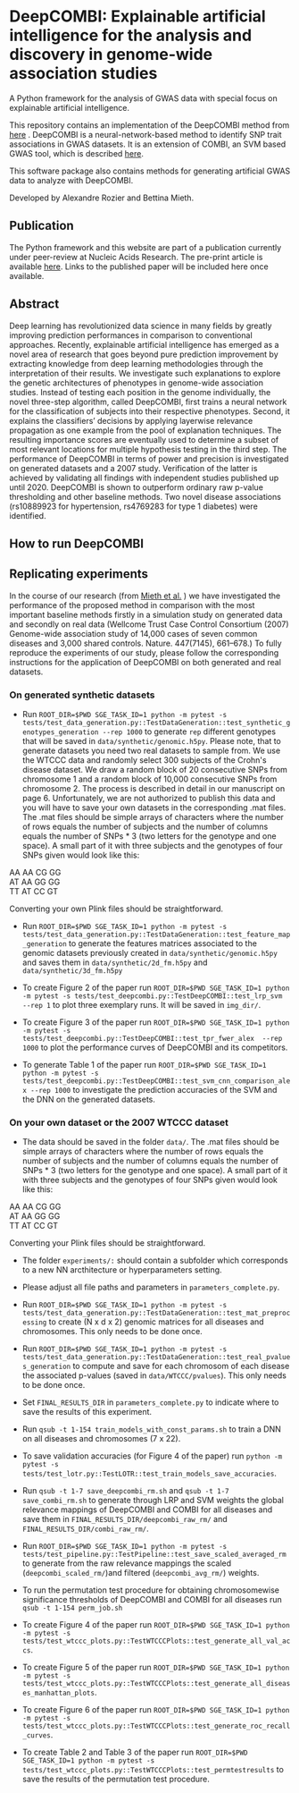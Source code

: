 # DeepCOMBI: Explainable artificial intelligence for the analysis and discovery in genome-wide association studies

A Python framework for the analysis of GWAS data with special focus on explainable artificial intelligence.

This repository contains an implementation of the DeepCOMBI method from [here](https://www.biorxiv.org/content/10.1101/2020.11.06.371542v1) .
DeepCOMBI is a neural-network-based method to identify SNP trait associations in GWAS datasets. It is an extension of COMBI, an SVM based GWAS tool, which is described [here](https://www.nature.com/articles/srep36671#methods).

This software package also contains methods for generating artificial GWAS data to analyze with DeepCOMBI. 

Developed by Alexandre Rozier and Bettina Mieth.

## Publication

The Python framework and this website are part of a publication currently under peer-review at Nucleic Acids Research. The pre-print article is available [here](https://www.biorxiv.org/content/10.1101/2020.11.06.371542v1). Links to the published paper will be included here once available.

## Abstract

Deep learning has revolutionized data science in many fields by greatly improving prediction performances in comparison to conventional approaches. Recently, explainable artificial intelligence has emerged as a novel area of research that goes beyond pure prediction improvement by extracting knowledge from deep learning methodologies through the interpretation of their results. We investigate such explanations to explore the genetic architectures of phenotypes in genome-wide association studies. Instead of testing each position in the genome individually, the novel three-step algorithm, called DeepCOMBI, first trains a neural network for the classification of subjects into their respective phenotypes. Second, it explains the classifiers’ decisions by applying layerwise relevance propagation as one example from the pool of explanation techniques. The resulting importance scores are eventually used to determine a subset of most relevant locations for multiple hypothesis testing in the third step. The performance of DeepCOMBI in terms of power and precision is investigated on generated datasets and a 2007 study. Verification of the latter is achieved by validating all findings with independent studies published up until 2020. DeepCOMBI is shown to outperform ordinary raw p-value thresholding and other baseline methods. Two novel disease associations (rs10889923 for hypertension, rs4769283 for type 1 diabetes) were identified.

## How to run DeepCOMBI

## Replicating experiments
In the course of our research (from [Mieth et al.](https://www.biorxiv.org/content/10.1101/2020.11.06.371542v1) ) we have investigated the performance of the proposed method in comparison with the most important baseline methods firstly in a simulation study on generated data and secondly on real data (Wellcome Trust Case Control Consortium (2007) Genome-wide association study of 14,000 cases of seven common diseases and 3,000 shared controls. Nature. 447(7145), 661–678.) To fully reproduce the experiments of our study, please follow the corresponding instructions for the application of DeepCOMBI on both generated and real datasets.

### On generated synthetic datasets
- Run `ROOT_DIR=$PWD SGE_TASK_ID=1 python -m pytest -s tests/test_data_generation.py::TestDataGeneration::test_synthetic_genotypes_generation --rep 1000` to generate `rep` different genotypes that will be saved in `data/synthetic/genomic.h5py`. Please note, that to generate datasets you need two real datasets to sample from. We use the WTCCC data and randomly select 300 subjects of the Crohn's disease dataset. We draw a random block of 20 consecutive SNPs from chromosome 1 and a random block of 10,000 consecutive SNPs from chromosome 2. The process is described in detail in our manuscript on page 6. Unfortunately, we are not authorized to publish this data and you will have to save your own datasets in the corresponding .mat files. The .mat files should be simple arrays of characters where the number of rows equals the number of subjects and the number of columns equals the number of SNPs * 3 (two letters for the genotype and one space). A small part of it with three subjects and the genotypes of four SNPs given would look like this:
 
AA AA CG GG  
AT AA GG GG  
TT AT CC GT  

Converting your own Plink files should be straightforward.

- Run `ROOT_DIR=$PWD SGE_TASK_ID=1 python -m pytest -s tests/test_data_generation.py::TestDataGeneration::test_feature_map_generation` to generate the features matrices associated to the genomic datasets previously created in `data/synthetic/genomic.h5py` and saves them in `data/synthetic/2d_fm.h5py` and `data/synthetic/3d_fm.h5py`

- To create Figure 2 of the paper run `ROOT_DIR=$PWD SGE_TASK_ID=1 python -m pytest -s tests/test_deepcombi.py::TestDeepCOMBI::test_lrp_svm  --rep 1` to plot three exemplary runs. It will be saved in `img_dir/`.

- To create Figure 3 of the paper run `ROOT_DIR=$PWD SGE_TASK_ID=1 python -m pytest -s tests/test_deepcombi.py::TestDeepCOMBI::test_tpr_fwer_alex  --rep 1000` to plot the performance curves of DeepCOMBI and its competitors.

- To generate Table 1 of the paper run `ROOT_DIR=$PWD SGE_TASK_ID=1 python -m pytest -s tests/test_deepcombi.py::TestDeepCOMBI::test_svm_cnn_comparison_alex --rep 1000` to investigate the prediction accuracies of the SVM and the DNN on the generated datasets.

### On your own dataset or the 2007 WTCCC dataset
- The data should be saved in the folder `data/`.  The .mat files should be simple arrays of characters where the number of rows equals the number of subjects and the number of columns equals the number of SNPs * 3 (two letters for the genotype and one space). A small part of it with three subjects and the genotypes of four SNPs given would look like this:
 
AA AA CG GG  
AT AA GG GG  
TT AT CC GT  

Converting your Plink files should be straightforward.

- The folder `experiments/:` should contain a subfolder which corresponds to a new NN arcthitecture or hyperparameters setting. 

- Please adjust all file paths and parameters in `parameters_complete.py`.

- Run `ROOT_DIR=$PWD SGE_TASK_ID=1 python -m pytest -s tests/test_data_generation.py::TestDataGeneration::test_mat_preprocessing` to create (N x d x 2) genomic matrices for all diseases and chromosomes. This only needs to be done once.

- Run `ROOT_DIR=$PWD SGE_TASK_ID=1 python -m pytest -s tests/test_data_generation.py::TestDataGeneration::test_real_pvalues_generation` to compute and save for each chromosom of each disease the associated p-values (saved in `data/WTCCC/pvalues`). This only needs to be done once.

- Set `FINAL_RESULTS_DIR` in `parameters_complete.py` to indicate where to save the results of this experiment.

- Run `qsub -t 1-154 train_models_with_const_params.sh` to train a DNN on all diseases and chromosomes (7 x 22).

- To save validation accuracies (for Figure 4 of the paper) run `python -m pytest -s tests/test_lotr.py::TestLOTR::test_train_models_save_accuracies`.

- Run `qsub -t 1-7 save_deepcombi_rm.sh` and `qsub -t 1-7 save_combi_rm.sh` to generate through LRP and SVM weights the global relevance mappings of DeepCOMBI and COMBI for all diseases and save them in `FINAL_RESULTS_DIR/deepcombi_raw_rm/` and `FINAL_RESULTS_DIR/combi_raw_rm/`.

- Run `ROOT_DIR=$PWD SGE_TASK_ID=1 python -m pytest -s tests/test_pipeline.py::TestPipeline::test_save_scaled_averaged_rm` to generate from the raw relevance mappings the scaled (`deepcombi_scaled_rm/`)and filtered (`deepcombi_avg_rm/`) weights.

- To run the permutation test procedure for obtaining chromosomewise significance thresholds of DeepCOMBI and COMBI for all diseases run `qsub -t 1-154 perm_job.sh` 

- To create Figure 4 of the paper run `ROOT_DIR=$PWD SGE_TASK_ID=1 python -m pytest -s tests/test_wtccc_plots.py::TestWTCCCPlots::test_generate_all_val_accs`.

- To create Figure 5 of the paper run `ROOT_DIR=$PWD SGE_TASK_ID=1 python -m pytest -s tests/test_wtccc_plots.py::TestWTCCCPlots::test_generate_all_diseases_manhattan_plots`.

- To create Figure 6 of the paper run `ROOT_DIR=$PWD SGE_TASK_ID=1 python -m pytest -s tests/test_wtccc_plots.py::TestWTCCCPlots::test_generate_roc_recall_curves`.

- To create Table 2 and Table 3 of the paper run `ROOT_DIR=$PWD SGE_TASK_ID=1 python -m pytest -s tests/test_wtccc_plots.py::TestWTCCCPlots::test_permtestresults` to save the results of the permutation test procedure.

